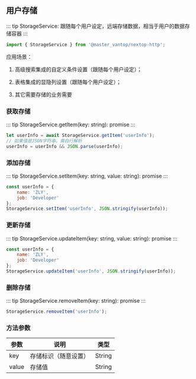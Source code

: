 <!--
 * @Author: lingyong.zeng
 * @Date: 2021-12-17 10:19:52
 * @LastEditors: 蔡远程
 * @LastEditTime: 2022-03-01 14:06:53
 * @Description: 
 * @FilePath: /nextop-docs/src/views/http/StorageService.md
-->
## 用户存储

::: tip
StorageService: 跟随每个用户设定，远端存储数据，相当于用户的数据存储容器
:::

```js
import { StorageService } from '@master_vantop/nextop-http';
```

应用场景：

1. 高级搜索集成的自定义条件设置（跟随每个用户设定）；

2. 表格集成的显隐列设置（跟随每个用户设定）；

3. 其它需要存储的业务需要


### 获取存储

::: tip 
StorageService.getItem(key: string): promise
:::

```js
let userInfo = await StorageService.getItem('userInfo');
// 如果值是JSON字符串，需自行解析
userInfo = userInfo && JSON.parse(userInfo);
```

### 添加存储

::: tip 
StorageService.setItem(key: string, value: string): promise
:::

```js
const userInfo = {
    name: 'ZLY',
    job: 'Developer'
};
StorageService.setItem('userInfo', JSON.stringify(userInfo));
```

### 更新存储

::: tip 
StorageService.updateItem(key: string, value: string): promise
:::

```js
const userInfo = {
    name: 'ZLY',
    job: 'Developer'
};
StorageService.updateItem('userInfo', JSON.stringify(userInfo));
```

### 删除存储

::: tip 
StorageService.removeItem(key: string): promise
:::

```js
StorageService.removeItem('userInfo');
```

### 方法参数

| 参数  | 说明  | 类型 
| -- | -- | -- 
| key | 存储标识（随意设置） | String
| value | 存储值 | String